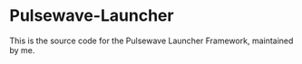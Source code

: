 # Pulsewave-Launcher
This is the source code for the Pulsewave Launcher Framework, maintained by me.
